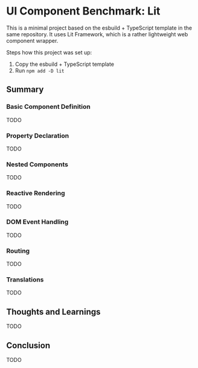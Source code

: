 UI Component Benchmark: Lit
===========================

This is a minimal project based on the esbuild + TypeScript template in the same
repository. It uses Lit Framework, which is a rather lightweight web component wrapper.

Steps how this project was set up:

1. Copy the esbuild + TypeScript template
2. Run `npm add -D lit`

Summary
-------

### Basic Component Definition

TODO

### Property Declaration

TODO

### Nested Components

TODO

### Reactive Rendering

TODO

### DOM Event Handling

TODO

### Routing

TODO

### Translations

TODO

Thoughts and Learnings
----------------------

TODO

Conclusion
----------

TODO